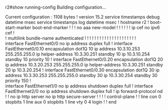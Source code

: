 r2#show running-config 
Building configuration...

Current configuration : 1108 bytes
!
version 15.2
service timestamps debug datetime msec
service timestamps log datetime msec
!
hostname r2
!
boot-start-marker
boot-end-marker
!
!
!
no aaa new-model
!
!
!
!
!
!
ip cef
no ipv6 cef
!         
!
multilink bundle-name authenticated
!
!
!
!
!
!
!
!
!
!
!
!
! 
!
!
!
!
!
!
!
!         
interface FastEthernet0/0
 no ip address
 duplex full
!
interface FastEthernet0/0.10
 encapsulation dot1Q 10
 ip address 10.3.10.253 255.255.255.0
 ip helper-address 10.3.30.251
 standby 10 ip 10.3.10.254
 standby 10 priority 10
!
interface FastEthernet0/0.20
 encapsulation dot1Q 20
 ip address 10.3.20.253 255.255.255.0
 ip helper-address 10.3.30.251
 standby 20 ip 10.3.20.254
!
interface FastEthernet0/0.30
 encapsulation dot1Q 30
 ip address 10.3.30.253 255.255.255.0
 standby 30 ip 10.3.30.254
 standby 30 priority 150
!         
interface FastEthernet1/0
 no ip address
 shutdown
 duplex full
!
interface FastEthernet2/0
 no ip address
 shutdown
 duplex full
!
ip forward-protocol nd
!
!
no ip http server
no ip http secure-server
!
!
!
!
control-plane
!
!
line con 0
 stopbits 1
line aux 0
 stopbits 1
line vty 0 4
 login
!
!
end